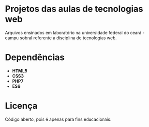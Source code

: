 # Projetos das aulas de tecnologias web

Arquivos ensinados em laboratório na universidade federal do ceará - campu sobral referente a disciplina de tecnologias web.

# Dependências

* **HTML5**
* **CSS3**
* **PHP7**
* **ES6**

# Licença

Código aberto, pois é apenas para fins educacionais.